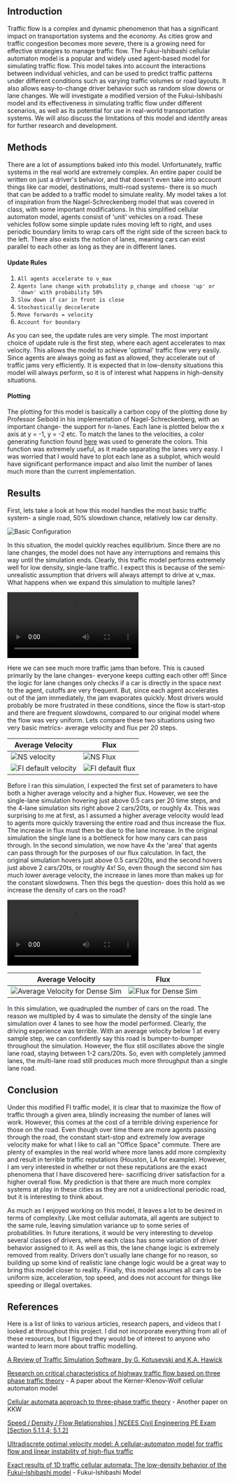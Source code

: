 
## Introduction

Traffic flow is a complex and dynamic phenomenon that has a significant impact on transportation systems and the economy. As cities grow and traffic congestion becomes more severe, there is a growing need for effective strategies to manage traffic flow. The Fukui-Ishibashi cellular automaton model is a popular and widely used agent-based model for simulating traffic flow. This model takes into account the interactions between individual vehicles, and can be used to predict traffic patterns under different conditions such as varying traffic volumes or road layouts. It also allows easy-to-change driver behavior such as random slow downs or lane changes. We will investigate a modified version of the Fukui-Ishibashi model and its effectiveness in simulating traffic flow under different scenarios, as well as its potential for use in real-world transportation systems. We will also discuss the limitations of this model and identify areas for further research and development.

## Methods

There are a lot of assumptions baked into this model. Unfortunately, traffic systems in the real world are extremely complex. An entire paper could be written on just a driver's behavior, and that doesn't even take into account things like car model, destinations, multi-road systems- there is so much that can be added to a traffic model to simulate reality. My model takes a lot of inspiration from the Nagel-Schreckenberg model that was covered in class, with some important modifications. In this simplified cellular automaton model, agents consist of 'unit' vehicles on a road. These vehicles follow some simple update rules moving left to right, and uses periodic boundary limits to wrap cars off the right side of the screen back to the left. There also exists the notion of lanes, meaning cars can exist parallel to each other as long as they are in different lanes.

#### Update Rules
1. `All agents accelerate to v_max`
2. `Agents lane change with probability p_change and choose 'up' or 'down' with probability 50%`
3. `Slow down if car in front is close`
4. `Stochastically deccelerate`
5. `Move forwards = velocity`
6. `Account for boundary`

As you can see, the update rules are very simple. The most important choice of update rule is the first step, where each agent accelerates to max velocity. This allows the model to achieve 'optimal' traffic flow very easily. Since agents are always going as fast as allowed, they accelerate out of traffic jams very efficiently. It is expected that in low-density situations this model will always perform, so it is of interest what happens in high-density situations.

#### Plotting

The plotting for this model is basically a carbon copy of the plotting done by Professor Seibold in his implementation of Nagel-Schreckenberg, with an important change- the support for n-lanes. Each lane is plotted below the x axis at y = -1, y = -2 etc. To match the lanes to the velocities, a color generating function found [here](https://www.mathworks.com/matlabcentral/fileexchange/42673-beautiful-and-distinguishable-line-colors-colormap) was used to generate the colors. This function was extremely useful, as it made separating the lanes very easy. I was worried that I would have to plot each lane as a subplot, which would have significant performance impact and also limit the number of lanes much more than the current implementation.

## Results

First, lets take a look at how this model handles the most basic traffic system- a single road, 50% slowdown chance, relatively low car density.

![Basic Configuration](assets/ns_default.gif)

In this situation, the model quickly reaches equilibrium. Since there are no lane changes, the model does not have any interruptions and remains this way until the simulation ends. Clearly, this traffic model performs extremely well for low density, single-lane traffic. I expect this is because of the semi-unrealistic assumption that drivers will always attempt to drive at v_max. What happens when we expand this simulation to multiple lanes?

![Basic 4-lane traffic, fi_default.mp4](assets/fi_default.mp4)

Here we can see much more traffic jams than before. This is caused primarily by the lane changes- everyone keeps cutting each other off! Since the logic for lane changes only checks if a car is directly in the space next to the agent, cutoffs are very frequent. But, since each agent accelerates out of the jam immediately, the jam evaporates quickly. Most drivers would probably be more frustrated in these conditions, since the flow is start-stop and there are frequent slowdowns, compared to our original model where the flow was very uniform. Lets compare these two situations using two very basic metrics- average velocity and flux per 20 steps.


| Average Velocity                          | Flux                            |
| ----------------------------------------- | ------------------------------- |
| ![NS velocity](assets/ns_vel.png)         | ![NS Flux](assets/ns_flux.png)  |
| ![FI default velocity](assets/fi_vel.png) | ![FI default flux](assets/fi_flux.png) |

Before I ran this simulation, I expected the first set of parameters to have both a higher average velocity and a higher flux. However, we see the single-lane simulation hovering just above 0.5 cars per 20 time steps, and the 4-lane simulation sits right above 2 cars/20ts, or roughly 4x. This was surprising to me at first, as I assumed a higher average velocity would lead to agents more quickly traversing the entire road and thus increase the flux. The increase in flux must then be due to the lane increase. In the original simulation the single lane is a bottleneck for how many cars can pass through. In the second simulation, we now have 4x the 'area' that agents can pass through for the purposes of our flux calculation. In fact, the original simulation hovers just above 0.5 cars/20ts, and the second hovers just above 2 cars/20ts, or roughly 4x! So, even though the second sim has much lower average velocity, the increase in lanes more than makes up for the constant slowdowns. Then this begs the question- does this hold as we increase the density of cars on the road?

![Quadrupled Car Density, dense_fi_default.mp4](assets/dense_fi_default.mp4)

| Average Velocity | Flux |
| ---------------- | ---- |
| ![Average Velocity for Dense Sim](assets/dense_fi_default_vel.png)                 |![Flux for Dense Sim](assets/dense_fi_default_flux.png)      |

In this simulation, we quadrupled the number of cars on the road. The reason we multipled by 4 was to simulate the density of the single lane simulation over 4 lanes to see how the model performed. Clearly, the driving experience was terrible. With an average velocity below 1 at every sample step, we can confidently say this road is bumper-to-bumper throughout the simulation. However, the flux still oscillates above the single lane road, staying between 1-2 cars/20ts. So, even with completely jammed lanes, the multi-lane road still produces much more throughput than a single lane road.

## Conclusion

Under this modified FI traffic model, it is clear that to maximize the flow of traffic through a given area, blindly increasing the number of lanes will work. However, this comes at the cost of a terrible driving experience for those on the road. Even though over time there are more agents passing through the road, the constant start-stop and extremely low average velocity make for what I like to call an "Office Space" commute. There are plenty of examples in the real world where more lanes add more complexity and result in terrible traffic reputations (Houston, LA for example). However, I am very interested in whether or not these reputations are the exact phenomena that I have discovered here- sacrificing driver satisfaction for a higher overall flow. My prediction is that there are much more complex systems at play in these cities as they are not a unidirectional periodic road, but it is interesting to think about.

As much as I enjoyed working on this model, it leaves a lot to be desired in terms of complexity. Like most cellular automata, all agents are subject to the same rule, leaving simulation variance up to some series of probabilities. In future iterations, it would be very interesting to develop several classes of drivers, where each class has some variation of driver behavior assigned to it. As well as this, the lane change logic is extremely removed from reality. Drivers don't usually lane change for no reason, so building up some kind of realistic lane change logic would be a great way to bring this model closer to reality. Finally, this model assumes all cars to be uniform size, acceleration, top speed, and does not account for things like speeding or illegal overtakes. 

## References

Here is a list of links to various articles, research papers, and videos that I looked at throughout this project. I did not incorporate everything from all of these resources, but I figured they would be of interest to anyone who wanted to learn more about traffic modelling.

[A Review of Traffic Simulation Software, by G. Kotusevski and K.A. Hawick](https://mro.massey.ac.nz/bitstream/handle/10179/4506/TrafficSimulatorReview_arlims.pdf?sequence=1&isAllowed=y)

[Research on critical characteristics of highway traffic flow based on three phase traffic theory](https://www.sciencedirect.com/science/article/abs/pii/S0378437119309276) - A paper about the Kerner-Klenov-Wolf cellular automaton model

[Cellular automata approach to three-phase traffic theory](https://iopscience.iop.org/article/10.1088/0305-4470/35/47/303/meta) - Another paper on KKW

[Speed / Density / Flow Relationships | NCEES Civil Engineering PE Exam \[Section 5.1.1.4; 5.1.2\]](https://www.youtube.com/watch?v=DmrmtYLabrI)

[Ultradiscrete optimal velocity model: A cellular-automaton model for traffic flow and linear instability of high-flux traffic](https://journals.aps.org/pre/pdf/10.1103/PhysRevE.79.056108)

[Exact results of 1D traffic cellular automata: The low-density behavior of the Fukui–Ishibashi model](https://www.sciencedirect.com/science/article/pii/S0378437117312438) - Fukui-Ishibashi Model